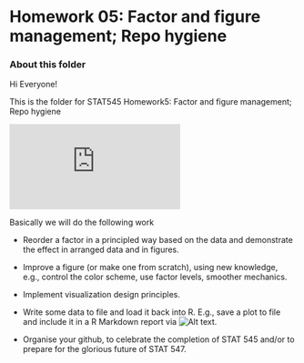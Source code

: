 Homework 05: Factor and figure management; Repo hygiene
=====================

### About this folder
Hi Everyone!

This is the folder for STAT545 Homework5: Factor and figure management; Repo hygiene


![Direct Link to the File](https://github.com/arthursunbao/STAT545-Homework/blob/master/hw05/Factor_and_figure_management.md "Direct Link to the File")

Basically we will do the following work

- Reorder a factor in a principled way based on the data and demonstrate the effect in arranged data and in figures.

- Improve a figure (or make one from scratch), using new knowledge, e.g., control the color scheme, use factor levels, smoother mechanics.
- Implement visualization design principles.

- Write some data to file and load it back into R. E.g., save a plot to file and include it in a R Markdown report via ![Alt text](/path/to/img.png).

- Organise your github, to celebrate the completion of STAT 545 and/or to prepare for the glorious future of STAT 547.
